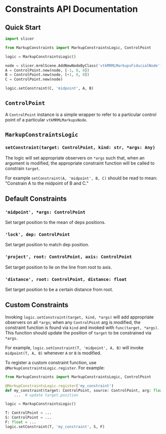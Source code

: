 # Constraints API Documentation

## Quick Start

```python
import slicer

from MarkupConstraints import MarkupConstraintsLogic, ControlPoint

logic = MarkupConstraintsLogic()

node = slicer.mrmlScene.AddNewNodeByClass('vtkMRMLMarkupsFiducialNode')
A = ControlPoint.new(node, [-1, 0, 0])
B = ControlPoint.new(node, [+1, 0, 0])
C = ControlPoint.new(node)

logic.setConstraint(C, 'midpoint', A, B)
```

## `ControlPoint`

A `ControlPoint` instance is a simple wrapper to refer to a particular control point of a
particular `vtkMRMLMarkupsNode`.

## `MarkupConstraintsLogic`

### `setConstraint(target: ControlPoint, kind: str, *args: Any)`

The logic will set appropriate observers on `*args` such that, when an argument is 
modified, the appropriate constraint function will be called to constrain `target`.

For example `setConstraint(A, 'midpoint', B, C)` should be read to mean: "Constrain A to 
the midpoint of B and C."

## Default Constraints

### `'midpoint', *args: ControlPoint`

Set target position to the mean of deps positions.

### `'lock', dep: ControlPoint`

Set target position to match dep position.

### `'project', root: ControlPoint, axis: ControlPoint`

Set target position to lie on the line from root to axis.

### `'distance', root: ControlPoint, distance: float`

Set target position to be a certain distance from root.

## Custom Constraints

Invoking `logic.setConstraint(target, kind, *args)` will add appropriate observers on all
`*args`; when any `ControlPoint` arg is modified, the constraint function is found via 
`kind` and invoked with `func(target, *args)`. This function should update the position of
`target` to be constrained via `*args`.

For example, `logic.setConstraint(T, 'midpoint', A, B)` will invoke `midpoint(T, A, B)`
whenever `A` or `B` is modified.

To register a custom constraint function, use `@MarkupConstraintsLogic.register`. For example:

```python
from MarkupConstraints import MarkupConstraintsLogic, ControlPoint

@MarkupConstraintsLogic.register('my_constraint')
def my_constraint(target: ControlPoint, source: ControlPoint, arg: float): 
    ...  # update target.position

logic = MarkupConstraintsLogic()

T: ControlPoint = ...
S: ControlPoint = ...
F: float = ...
logic.setConstraint(T, 'my_constraint', S, F)
```
